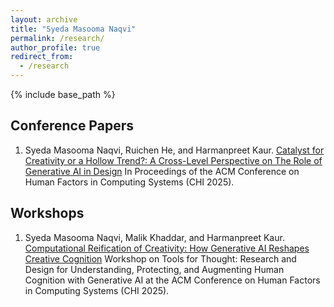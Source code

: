 ```yaml
---
layout: archive
title: "Syeda Masooma Naqvi"
permalink: /research/
author_profile: true
redirect_from:
  - /research
---
```


{% include base_path %}

## Conference Papers
1. Syeda Masooma Naqvi, Ruichen He, and Harmanpreet Kaur. [Catalyst for Creativity or a Hollow Trend?: A Cross-Level Perspective on The Role of Generative AI in Design](/files/chi25-150.pdf) In Proceedings of the ACM Conference on Human Factors in Computing Systems (CHI 2025).

## Workshops
1. Syeda Masooma Naqvi, Malik Khaddar, and Harmanpreet Kaur. [Computational Reification of Creativity: How Generative AI
Reshapes Creative Cognition](/files/CHI2025_Workshop_Tools4Thought.pdf) Workshop on Tools for Thought: Research and Design for Understanding, Protecting, and Augmenting Human Cognition with Generative AI at the ACM Conference on Human Factors in Computing Systems (CHI 2025).
